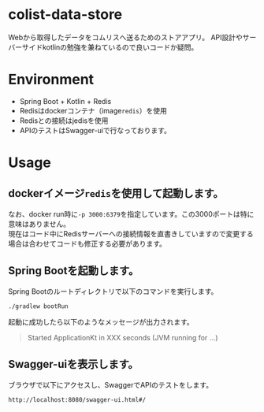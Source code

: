 # colist-data-store
Webから取得したデータをコムリスへ送るためのストアアプリ。
API設計やサーバーサイドkotlinの勉強を兼ねているので良いコードか疑問。

# Environment
* Spring Boot + Kotlin + Redis
* Redisはdockerコンテナ（image`redis`）を使用
* Redisとの接続はjedisを使用
* APIのテストはSwagger-uiで行なっております。

# Usage
## dockerイメージ`redis`を使用して起動します。  
なお、docker run時に`-p 3000:6379`を指定しています。この3000ポートは特に意味はありません。  
現在はコード中にRedisサーバーへの接続情報を直書きしていますので変更する場合は合わせてコードも修正する必要があります。  

## Spring Bootを起動します。
Spring Bootのルートディレクトリで以下のコマンドを実行します。
```command
./gradlew bootRun
```
起動に成功したら以下のようなメッセージが出力されます。
> Started ApplicationKt in XXX seconds (JVM running for ...)

## Swagger-uiを表示します。
ブラウザで以下にアクセスし、SwaggerでAPIのテストをします。
```url
http://localhost:8080/swagger-ui.html#/
```
